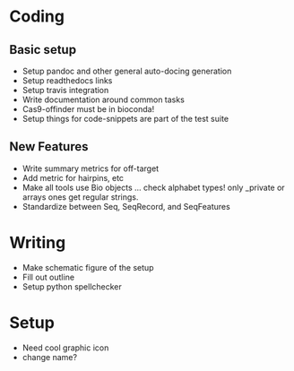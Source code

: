 # Coding

## Basic setup

 - Setup pandoc and other general auto-docing generation
 - Setup readthedocs links
 - Setup travis integration
 - Write documentation around common tasks
 - Cas9-offinder must be in bioconda!
 - Setup things for code-snippets are part of the test suite 

## New Features

 - Write summary metrics for off-target
 - Add metric for hairpins, etc
 - Make all tools use Bio objects ... check alphabet types! only \_private or arrays ones get regular strings.
 - Standardize between Seq, SeqRecord, and SeqFeatures

# Writing
 - Make schematic figure of the setup
 - Fill out outline
 - Setup python spellchecker
 

# Setup
 - Need cool graphic icon
 - change name?
 